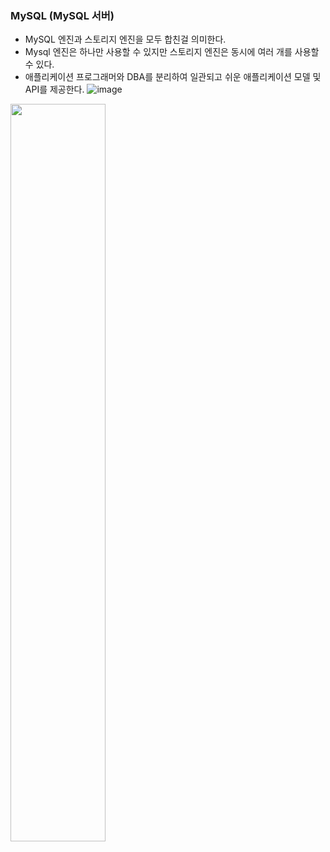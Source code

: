 ### MySQL (MySQL 서버)

* MySQL 엔진과 스토리지 엔진을 모두 합친걸 의미한다.
* Mysql 엔진은 하나만 사용할 수 있지만 스토리지 엔진은 동시에 여러 개를 사용할 수 있다.
* 애플리케이션 프로그래머와 DBA를 분리하여 일관되고 쉬운 애플리케이션 모델 및 API를 제공한다.
![image](https://user-images.githubusercontent.com/53414240/130951821-2dd904d2-d8b9-4451-bb2c-31d01c09eaed.png)
<img src = "https://user-images.githubusercontent.com/53414240/130951821-2dd904d2-d8b9-4451-bb2c-31d01c09eaed.png" width="55%" height="55%">

